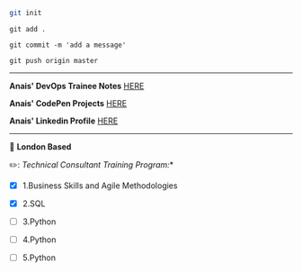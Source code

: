 

```bash 
git init
```

```
git add .
```
```
git commit -m 'add a message'
```
```
git push origin master
```
---

**Anais' DevOps Trainee Notes** [HERE](/docs)

**Anais' CodePen Projects** [HERE](https://codepen.io/tangintech)

**Anais' Linkedin Profile** [HERE](https://www.linkedin.com/in/anais-tang/)

---
:round_pushpin: **London Based**

:pencil2:: *Technical Consultant Training Program:**

- [x] 1.Business Skills and Agile Methodologies
- [x] 2.SQL
- [ ] 3.Python
- [ ] 4.Python
- [ ] 5.Python
 

